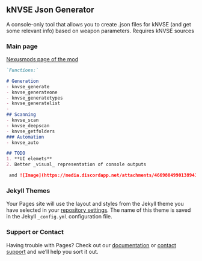 ## kNVSE Json Generator

A console-only tool that allows you to create .json files for kNVSE (and get some relevant info) based on weapon parameters. Requires kNVSE sources

### Main page

[Nexusmods page of the mod](https://www.nexusmods.com/newvegas/mods/75569)

```markdown
`Functions:`

# Generation
- knvse_generate
- knvse_generateone
- knvse_generatetypes
- knvse_generatelist
- 
## Scanning
- knvse_scan
- knvse_deepscan
- knvse_getfolders
### Automation
- knvse_auto

## TODO
1. **UI elemets**
2. Better _visual_ representation of console outputs

 and ![Image](https://media.discordapp.net/attachments/466980499013894150/949658723624816740/generatecommand.png)
```

### Jekyll Themes

Your Pages site will use the layout and styles from the Jekyll theme you have selected in your [repository settings](https://github.com/MaggotHATE/knvse_generator/settings/pages). The name of this theme is saved in the Jekyll `_config.yml` configuration file.

### Support or Contact

Having trouble with Pages? Check out our [documentation](https://docs.github.com/categories/github-pages-basics/) or [contact support](https://support.github.com/contact) and we’ll help you sort it out.
